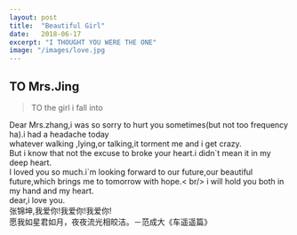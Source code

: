 ```yaml
---
layout: post
title:  "Beautiful Girl"
date:   2018-06-17
excerpt: "I THOUGHT YOU WERE THE ONE"
image: "/images/love.jpg
---
```



## TO Mrs.Jing

> TO the girl  i fall into

Dear Mrs.zhang,i was so sorry to hurt you sometimes(but not too frequency ha).i had a headache today <br/> whatever walking ,lying,or talking,it  torment me and i get crazy.<br/>
But i know that not the excuse to broke your heart.i didn\`t mean it in my deep heart.<br />
I loved you so much.i`m looking forward to our future,our beautiful future,which brings me to tomorrow with hope.< br/>
i will hold you both in my hand and my heart.<br />
dear,i love you.<br />
张锦坤,我爱你!我爱你!我爱你!<br />
愿我如星君如月，夜夜流光相皎洁。－范成大《车遥遥篇》<br />


